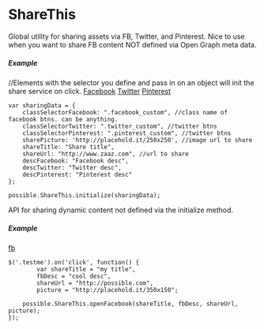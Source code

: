 ShareThis
==========
Global utility for sharing assets via FB, Twitter, and Pinterest.
Nice to use when you want to share FB content NOT defined via Open Graph meta data. 
<h5>Example</h5>
    //Elements with the selector you define and pass in on an object will init the share service on click.
    <a class="facebook_custom" href="#">Facebook</a>
    <a class="twitter_custom" href="#">Twitter</a>
    <a class="pinterest_custom" href="#">Pinterest</a>

    var sharingData = {
        classSelectorFacebook: ".facebook_custom", //class name of facebook btns. can be anything.
        classSelectorTwitter: ".twitter_custom", //twitter btns
        classSelectorPinterest: ".pinterest_custom", //twitter btns
        sharePicture: 'http://placehold.it/250x250', //image url to share
        shareTitle: "Share title",
        shareUrl: "http://www.zaaz.com", //url to share
        descFacebook: "Facebook desc",
        descTwitter: "Twitter desc",
        descPinterest: "Pinterest desc"
    };
    
    possible.ShareThis.initialize(sharingData);
<p>API for sharing dynamic content not defined via the initialize method.</p>
<h5>Example</h5>
    <a class=".testme" href="#">fb</a>
    
    $('.testme').on('click', function() {
            var shareTitle = "my title",
            fbDesc = "cool desc",
            shareUrl = "http://possible.com",
            picture = "http://placehold.it/350x150";
    
        possible.ShareThis.openFacebook(shareTitle, fbDesc, shareUrl, picture);
    });


